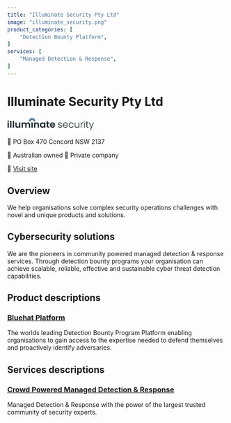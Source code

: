 ```yaml
---
title: "Illuminate Security Pty Ltd"
image: "illuminate_security.png"
product_categories: [
    "Detection Bounty Platform",
]
services: [
    "Managed Detection & Response",
]
---
```


# Illuminate Security Pty Ltd

<img src="illuminate_security.png" width="200" />

:office: PO Box 470 Concord NSW 2137

:flags: Australian owned
:flags: Private company

:small_blue_diamond: [Visit site](www.illuminatesecurity.com)

## Overview

We help organisations solve complex security operations challenges with novel and unique products and solutions.

## Cybersecurity solutions

We are the pioneers in community powered managed detection & response services. Through detection bounty programs your organisation can achieve scalable, reliable, effective and sustainable cyber threat detection capabilities.

## Product descriptions
### [Bluehat Platform](https://www.illuminatesecurity.com/bluehat-platform)

The worlds leading Detection Bounty Program Platform enabling organisations to gain access to the expertise needed to defend themselves and proactively identify adversaries.

## Services descriptions

### [Crowd Powered Managed Detection & Response](https://www.illuminatesecurity.com/platform-use-cases)

Managed Detection & Response with the power of the largest trusted community of security experts.